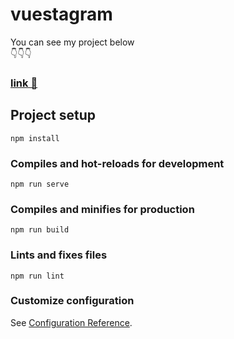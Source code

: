 # vuestagram


You can see my project below<br>
👇👇👇

### <a href="https://mangoeric.github.io/Vue_stagram/">link 🔗</a>



## Project setup
```
npm install
```

### Compiles and hot-reloads for development
```
npm run serve
```

### Compiles and minifies for production
```
npm run build
```

### Lints and fixes files
```
npm run lint
```

### Customize configuration
See [Configuration Reference](https://cli.vuejs.org/config/).
